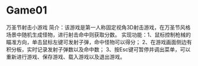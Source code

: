 # Game01
万圣节射击小游戏
简介：该游戏是第一人称固定视角3D射击游戏，在万圣节风格场景中随机生成怪物，进行射击命中则获取分数。
实现功能：1、鼠标控制枪械的瞄准方向，单击鼠标左键可发射子弹，命中怪物可以得分；
         2、在游戏画面侧边有积分板，实时记录发射子弹数以及命中数；
         3、按Esc键可暂停并调出菜单，可以重新进行游戏、保存游戏、载入游戏以及退出游戏。
